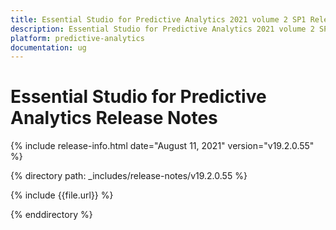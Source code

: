 ```yaml
---
title: Essential Studio for Predictive Analytics 2021 volume 2 SP1 Release Notes  
description: Essential Studio for Predictive Analytics 2021 volume 2 SP1 Release Notes  
platform: predictive-analytics
documentation: ug
---
```


# Essential Studio for Predictive Analytics  Release Notes  

{% include release-info.html date="August 11, 2021"  version="v19.2.0.55" %} 


{% directory path: _includes/release-notes/v19.2.0.55 %}

{% include {{file.url}} %}

{% enddirectory %}